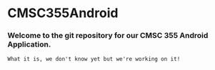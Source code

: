 # CMSC355Android

### Welcome to the git repository for our CMSC 355 Android Application.
    What it is, we don't know yet but we're working on it!
    
